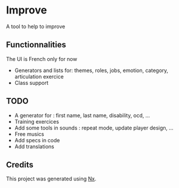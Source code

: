 # Improve

A tool to help to improve

## Functionnalities

The UI is French only for now

- Generators and lists for: themes, roles, jobs, emotion, category, articulation exercice
- Class support

## TODO

- A generator for : first name, last name, disability, ocd, ...
- Training exercices
- Add some tools in sounds : repeat mode, update player design, ...
- Free musics
- Add specs in code
- Add translations

## Credits

This project was generated using [Nx](https://nx.dev).
